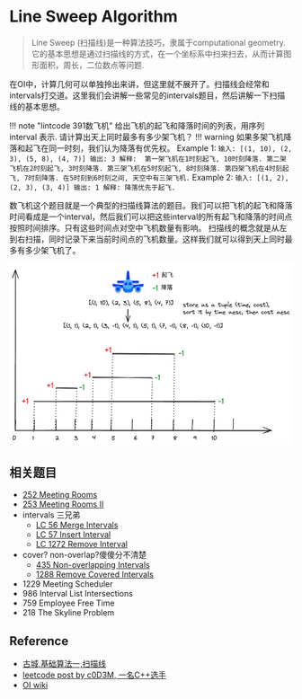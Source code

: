 # Line Sweep Algorithm

> Line Sweep (扫描线)是一种算法技巧，隶属于computational geometry. 它的基本思想是通过扫描线的方式，在一个坐标系中扫来扫去，从而计算图形面积，周长，二位数点等问题.

在OI中，计算几何可以单独拎出来讲，但这里就不展开了。扫描线会经常和intervals打交道。这里我们会讲解一些常见的intervals题目，然后讲解一下扫描线的基本思想。


!!! note "lintcode 391数飞机"
    给出飞机的起飞和降落时间的列表，用序列 interval 表示. 请计算出天上同时最多有多少架飞机？
    !!! warning
        如果多架飞机降落和起飞在同一时刻，我们认为降落有优先权。
    Example 1:
    ```
    输入: [(1, 10), (2, 3), (5, 8), (4, 7)]
    输出: 3
    解释: 
    第一架飞机在1时刻起飞, 10时刻降落.
    第二架飞机在2时刻起飞, 3时刻降落.
    第三架飞机在5时刻起飞, 8时刻降落.
    第四架飞机在4时刻起飞, 7时刻降落.
    在5时刻到6时刻之间, 天空中有三架飞机.
    ```
    Example 2:
    ```
    输入: [(1, 2), (2, 3), (3, 4)]
    输出: 1
    解释: 降落优先于起飞. 
    ```

数飞机这个题目就是一个典型的扫描线算法的题目。我们可以把飞机的起飞和降落时间看成是一个interval，然后我们可以把这些interval的所有起飞和降落的时间点按照时间排序。只有这些时间点对空中飞机数量有影响。 扫描线的概念就是从左到右扫描，同时记录下来当前时间点的飞机数量。这样我们就可以得到天上同时最多有多少架飞机了。


![](./assets/airplane.excalidraw.png)




## 相关题目

- [252 Meeting Rooms](https://leetcode.com/problems/meeting-rooms/description/)
- [253 Meeting Rooms II](https://leetcode.com/problems/meeting-rooms-ii/description/)
- intervals 三兄弟
    - [LC 56 Merge Intervals](https://leetcode.com/problems/merge-intervals/description/)
    - [LC 57 Insert Interval](https://leetcode.com/problems/insert-interval/description/)
    - [LC 1272 Remove Interval](https://leetcode.com/problems/remove-interval/description/)
- cover? non-overlap?傻傻分不清楚
    - [435 Non-overlapping Intervals](https://leetcode.com/problems/non-overlapping-intervals/description/)
    - [1288 Remove Covered Intervals](https://leetcode.com/submissions/detail/1208473214/)
- 1229 Meeting Scheduler
- 986 Interval List Intersections
- 759 Employee Free Time
- 218 The Skyline Problem



## Reference

- [古城,基础算法一,扫描线](https://www.youtube.com/watch?v=ihf8JjQdta0&t=1942s)
- [leetcode post by c0D3M, 一名C++选手](https://leetcode.com/discuss/study-guide/2166045/line-sweep-algorithms)
- [OI wiki](https://oi-wiki.org/geometry/scanning/)
